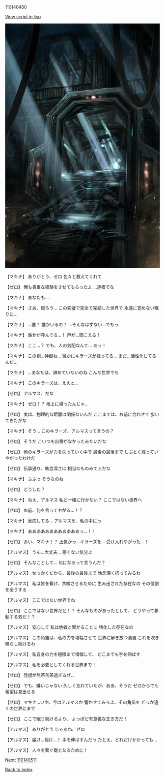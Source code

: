 110140460

[View script in lisp](../scripts/110140460.txt)

![bifrost.png](../images/backgrounds/bifrost.png)

【マキナ】
ありがとう、ゼロ
色々と教えてくれて

【ゼロ】
俺も貴重な経験をさせてもらったよ
…達者でな

【マキナ】
あなたも…

【マキナ】
さあ、眠ろう…
この完璧で完全で完結した世界で
永遠に覚めない眠りに…

【マキナ】
…誰？
誰かいるの？
…そんなはずない…でもっ

【マキナ】
誰かが呼んでる…！
声が…聞こえる！

【マキナ】
ここ…？
でも、人の気配なんて…
あっ！

【マキナ】
この剣…神器ね…
微かにキラーズが残ってる…
まだ…活性化してるんだ…

【マキナ】
…あなたは、諦めていないのね
こんな世界でも

【マキナ】
このキラーズは、ええと…

【ゼロ】
アルマス、だな

【マキナ】
ゼロ！？
地上に帰ったんじゃ…

【ゼロ】
実は、物理的な距離は関係ないんだ
ここまでは、お前に合わせて
歩いてきたがな

【マキナ】
そう…
このキラーズ、アルマスって言うの？

【ゼロ】
そうだ
こいつも出番がなかったみたいだな

【ゼロ】
他のキラーズが力を失っていく中で
最後の最後まで
しぶとく残っていやがったわけだ

【ゼロ】
伝承通り、執念深さは
相当なものみてぇだな

【マキナ】
ふふっ
そうなのね

【ゼロ】
どうした？

【マキナ】
ねえ、アルマス
私と一緒に行かない？
ここではない世界へ

【ゼロ】
お前、何を言ってやがる…！？

【マキナ】
反応してる…
アルマスを、私の中にっ

【マキナ】
ああああああああああああっ…！！

【ゼロ】
おい、マキナ！？
正気かっ…キラーズを…
受け入れやがった…！

【アルマス】
うん…大丈夫…
悪くない気分よ

【ゼロ】
そんなことして…
何になるって言うんだ？

【アルマス】
せっかくだから、最後の最後まで
執念深く抗ってみるわ

【アルマス】
私は皆を繋げ、共鳴させるために
生み出された存在なの
その役割を全うする

【アルマス】
ここではない世界でね

【ゼロ】
ここではない世界だと！？
そんなものがあったとして、
どうやって移動する気だ！？

【アルマス】
安心して
私は他者と繋がることに
特化した存在なの

【アルマス】
この角笛は、私の力を増幅させて
世界に解き放つ装置
これを吹き鳴らし続けるわ

【アルマス】
私自身の力を極限まで増幅して、
どこまでも手を伸ばす

【アルマス】
私を必要としてくれる世界まで！

【ゼロ】
発想が無茶苦茶過ぎるぜ…

【ゼロ】
でも、嫌いじゃない
久しく忘れていたが、ああ、そうだ
ゼロからでも希望は見出せる

【ゼロ】
マキナ…いや、今はアルマスか
響かせてみろよ、その角笛を
どっか遠くの世界にまで

【ゼロ】
ここで眠り続けるより、
よっぽど有意義な生き方だ！

【アルマス】
ありがとう
じゃあね、ゼロ

【アルマス】
届け…届け…！
手を伸ばすんだっ
たとえ、どれだけかかっても…

【アルマス】
人々を繋ぐ礎となるために！

Next: [110140511](110140511.md)

[Back to index](index.md)
